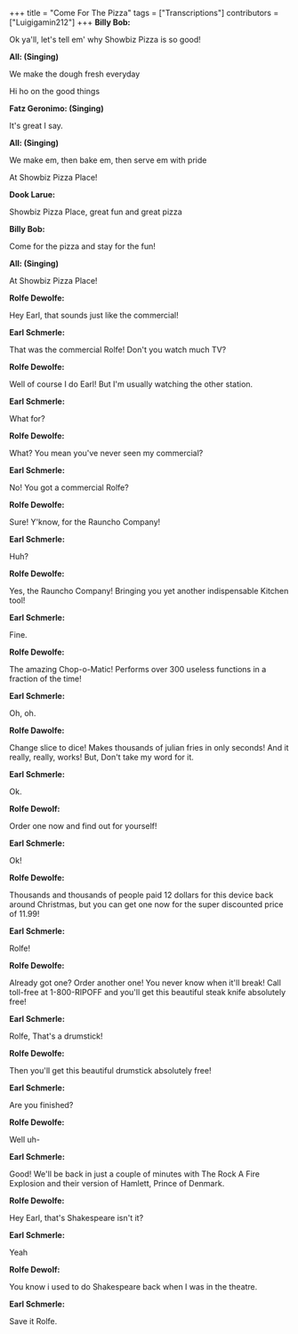 +++
title = "Come For The Pizza"
tags = ["Transcriptions"]
contributors = ["Luigigamin212"]
+++
**Billy Bob:**

Ok ya'll, let's tell em' why Showbiz Pizza is so good!

**All: (Singing)**

We make the dough fresh everyday

Hi ho on the good things

**Fatz Geronimo: (Singing)**

It's great I say.

**All: (Singing)** 

We make em, then bake em, then serve em with pride

At Showbiz Pizza Place!

**Dook Larue:**

Showbiz Pizza Place, great fun and great pizza

**Billy Bob:**

Come for the pizza and stay for the fun!

**All: (Singing)**

At Showbiz Pizza Place!

**Rolfe Dewolfe:**

Hey Earl, that sounds just like the commercial! 

**Earl Schmerle:**

That was the commercial Rolfe! Don't you watch much TV?

**Rolfe Dewolfe:**

Well of course I do Earl! But I'm usually watching the other station.

**Earl Schmerle:**

What for?

**Rolfe Dewolfe:**

What? You mean you've never seen my commercial?

**Earl Schmerle:**

No! You got a commercial Rolfe?

**Rolfe Dewolfe:**

Sure! Y'know, for the Rauncho Company!

**Earl Schmerle:**

Huh?

**Rolfe Dewolfe:**

Yes, the Rauncho Company! Bringing you yet another indispensable Kitchen tool!

 **Earl Schmerle:**

Fine.

**Rolfe Dewolfe:**

The amazing Chop-o-Matic! Performs over 300 useless functions in a fraction of the time!

 **Earl Schmerle:**

Oh, oh.

**Rolfe Dawolfe:**

Change slice to dice! Makes thousands of julian fries in only seconds! And it really, really, works! But, Don't take my word for it. 

 **Earl Schmerle:**

Ok.

**Rolfe Dewolf:**

Order one now and find out for yourself!

**Earl Schmerle:**

Ok!

**Rolfe Dewolfe:**

Thousands and thousands of people paid 12 dollars for this device back around Christmas, but you can get one now for the super discounted price of 11.99!

**Earl Schmerle:**

Rolfe!

**Rolfe Dewolfe:**

Already got one? Order another one! You never know when it'll break! Call toll-free at 1-800-RIPOFF and you'll get this beautiful steak knife absolutely free!

**Earl Schmerle:**

Rolfe, That's a drumstick!

**Rolfe Dewolfe:**

Then you'll get this beautiful drumstick absolutely free!

**Earl Schmerle:**

Are you finished?

**Rolfe Dewolfe:**

Well uh-

**Earl Schmerle:**

Good! We'll be back in just a couple of minutes with The Rock A Fire Explosion and their version of Hamlett, Prince of Denmark.

**Rolfe Dewolfe:**

Hey Earl, that's Shakespeare isn't it?

**Earl Schmerle:**

Yeah

**Rolfe Dewolf:**

You know i used to do Shakespeare back when I was in the theatre.

**Earl Schmerle:**

Save it Rolfe.
